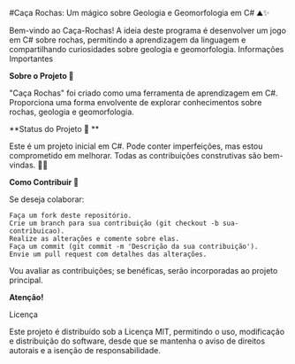 #Caça Rochas: Um mágico sobre Geologia e Geomorfologia em C# ⛰️✨

Bem-vindo ao Caça-Rochas! A ideia deste programa é desenvolver um jogo em C# sobre rochas, permitindo a aprendizagem da linguagem e compartilhando curiosidades sobre geologia e geomorfologia.
Informações Importantes

**Sobre o Projeto 🤔**

"Caça Rochas" foi criado como uma ferramenta de aprendizagem em C#. Proporciona uma forma envolvente de explorar conhecimentos sobre rochas, geologia e geomorfologia.

**Status do Projeto 🔭 **

Este é um projeto inicial em C#. Pode conter imperfeições, mas estou comprometido em melhorar. Todas as contribuições construtivas são bem-vindas. 🚀🌌

**Como Contribuir 🔎**

Se deseja colaborar:

    Faça um fork deste repositório.
    Crie um branch para sua contribuição (git checkout -b sua-contribuicao).
    Realize as alterações e comente sobre elas.
    Faça um commit (git commit -m 'Descrição da sua contribuição').
    Envie um pull request com detalhes das alterações.

Vou avaliar as contribuições; se benéficas, serão incorporadas ao projeto principal.

**Atenção!**

Licença

Este projeto é distribuído sob a Licença MIT, permitindo o uso, modificação e distribuição do software, desde que se mantenha o aviso de direitos autorais e a isenção de responsabilidade.